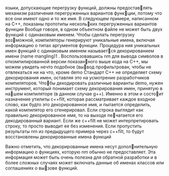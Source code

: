 языки, допускающие перегрузку функций, должны предоставлять механизм различения перегруженных вариантов функции, потому что все они имеют одно и то же имя. В следующем примере, написанном на C++, показаны прототипы нескольких перегруженных вариантов функции
Вообще говоря, в одном объектном файле не может быть двух функций с одинаковым именем. Чтобы сделать перегрузку возможной, компиляторы генерируют уникальные имена, включая информацию о типах аргументов функции. Процедура ния уникальных имен функций с одинаковым именем называется декорированием имени (name mangling)1 . Воспользовавшись nm для вывода символов в откомпилированной версии показанного выше кода на C++, мы можем увидеть нечто подобное (вывод профильтрован, чтобы не отвлекаться ни на что, кроме demo
Стандарт C++ не определяет схему декорирования имен, оставляя это на усмотрение разработчиков компиляторов. Чтобы декодировать различные варианты demo, нужен инструмент, который понимает схему декорирования имен, принятую в нашем компиляторе (в данном случае g++). Именно в этом и состоит назначение утилиты c++filt, которая рассматривает каждое входное слово, как будто это декорированное имя, и пытается определить, какой компилятор его сгенерировал. Если строка выглядит как правильно декорированное имя, то на выходе печатается его декодированный вариант. Если же c++filt не может интерпретировать строку, то просто выводит ее без изменения. Если пропустить результаты nm из предыдущего примера через c++filt, то будут восстановлены декорированные имена функций

Важно отметить, что декорированные имена несут дополнительную информацию о функциях, которую nm обычно не предоставляет. Эта информация может быть очень полезна для обратной разработки и в более сложных случаях может включать данные об именах классов или соглашениях о вызове функций.